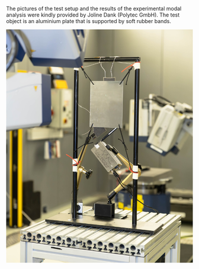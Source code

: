 The pictures of the test setup and the results of the experimental modal analysis were kindly provided by Joline Dank (Polytec GmbH).
The test object is an aluminium plate that is supported by soft rubber bands.

![IMG_9816-Verbessert-RR.jpg](IMG_9816-Verbessert-RR.jpg)

